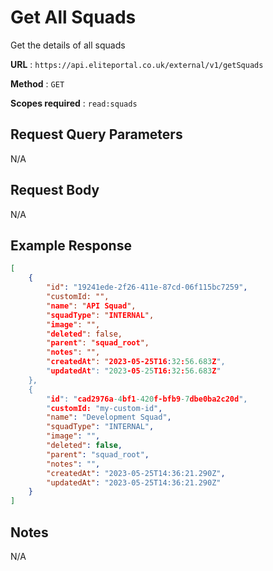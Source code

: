 
# Get All Squads

Get the details of all squads

**URL** : `https://api.eliteportal.co.uk/external/v1/getSquads`

**Method** : `GET`

**Scopes required** : `read:squads`


## Request Query Parameters

N/A

## Request Body

N/A

## Example Response
```json
[
    {
        "id": "19241ede-2f26-411e-87cd-06f115bc7259",
        "customId: "",
        "name": "API Squad",
        "squadType": "INTERNAL",
        "image": "",
        "deleted": false,
        "parent": "squad_root",
        "notes": "",
        "createdAt": "2023-05-25T16:32:56.683Z",
        "updatedAt": "2023-05-25T16:32:56.683Z"
    },
    {
        "id": "cad2976a-4bf1-420f-bfb9-7dbe0ba2c20d",
        "customId: "my-custom-id",
        "name": "Development Squad",
        "squadType": "INTERNAL",
        "image": "",
        "deleted": false,
        "parent": "squad_root",
        "notes": "",
        "createdAt": "2023-05-25T14:36:21.290Z",
        "updatedAt": "2023-05-25T14:36:21.290Z"
    }
]
```

## Notes

N/A
